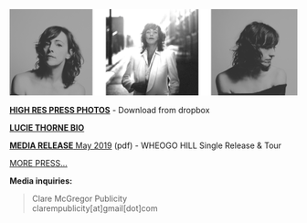 [![](data/image/media/LT-3-PHOTO.png)](https://www.dropbox.com/sh/aje3cry6elw37dw/AABqXSSVJ3vsxVBCFcMZAh4Pa?dl=0)

[**HIGH RES PRESS PHOTOS**](https://www.dropbox.com/sh/aje3cry6elw37dw/AABqXSSVJ3vsxVBCFcMZAh4Pa?dl=0) - Download from dropbox

[**LUCIE THORNE BIO**](?p=media/bio)

[**MEDIA RELEASE** May 2019](data/pr/WheogoHill_MediaRelease_May2019.pdf) (pdf) - WHEOGO HILL Single Release & Tour

[MORE PRESS...](?p=press)

**Media inquiries:**

> Clare McGregor Publicity  
> clarempublicity[at]gmail[dot]com

